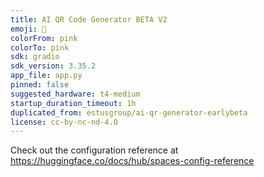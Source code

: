 ```yaml
---
title: AI QR Code Generator BETA V2
emoji: 🚀
colorFrom: pink
colorTo: pink
sdk: gradio
sdk_version: 3.35.2
app_file: app.py
pinned: false
suggested_hardware: t4-medium
startup_duration_timeout: 1h
duplicated_from: estusgroup/ai-qr-generator-earlybeta
license: cc-by-nc-nd-4.0
---
```


Check out the configuration reference at https://huggingface.co/docs/hub/spaces-config-reference
